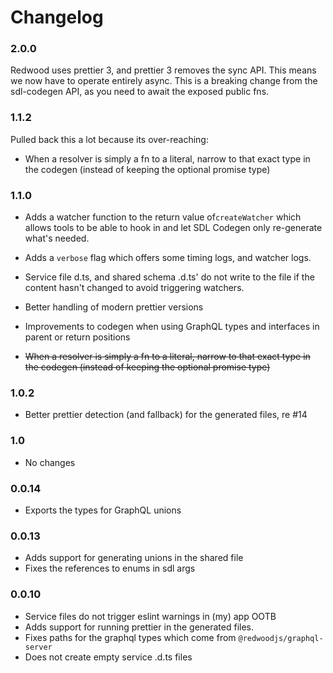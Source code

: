 # Changelog

### 2.0.0

Redwood uses prettier 3, and prettier 3 removes the sync API. This means we now have to operate entirely async. This is a breaking change from the sdl-codegen API, as you need to await the exposed public fns.

### 1.1.2

Pulled back this a lot because its over-reaching:

- When a resolver is simply a fn to a literal, narrow to that exact type in the codegen (instead of keeping the optional promise type)

### 1.1.0

- Adds a watcher function to the return value of`createWatcher` which allows tools to be able to hook in and let SDL Codegen only re-generate what's needed.

- Adds a `verbose` flag which offers some timing logs, and watcher logs.

- Service file d.ts, and shared schema .d.ts' do not write to the file if the content hasn't changed to avoid triggering watchers.

- Better handling of modern prettier versions

- Improvements to codegen when using GraphQL types and interfaces in parent or return positions

- ~~When a resolver is simply a fn to a literal, narrow to that exact type in the codegen (instead of keeping the optional promise type)~~

### 1.0.2

- Better prettier detection (and fallback) for the generated files, re #14

### 1.0

- No changes

### 0.0.14

- Exports the types for GraphQL unions

### 0.0.13

- Adds support for generating unions in the shared file
- Fixes the references to enums in sdl args

### 0.0.10

- Service files do not trigger eslint warnings in (my) app OOTB
- Adds support for running prettier in the generated files.
- Fixes paths for the graphql types which come from `@redwoodjs/graphql-server`
- Does not create empty service .d.ts files
